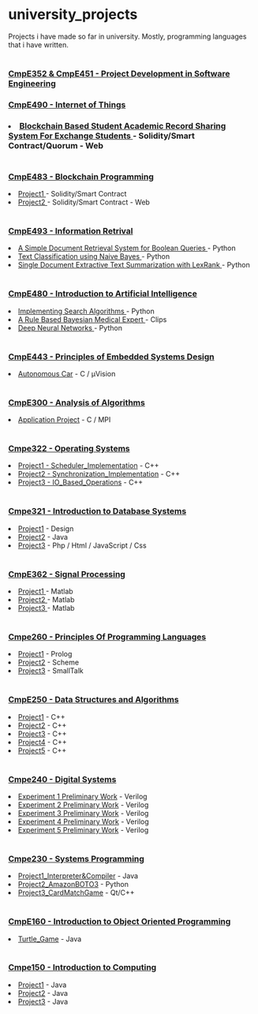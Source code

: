 # university_projects
Projects i have made so far in university. Mostly, programming languages that i have written.
<br>
<br>

<h3><a href = "https://github.com/bounswe/bounswe2017group11"> CmpE352 & CmpE451 - Project Development in Software Engineering </a><h3>
<h3><a href = "https://github.com/bounIoT/SmartBulletinBoard"> CmpE490 - Internet of Things </a><h3>
  

<li><a href = "https://github.com/ozmenbrn/university_projects/tree/master/CmpE492_SpecProjectInComputerEngineering/CmpE_492Project"> Blockchain Based Student Academic Record Sharing System For Exchange Students </a> - Solidity/Smart Contract/Quorum - Web </li>
<br>

<h3><a href = "https://github.com/ozmenbrn/university_projects/blob/master/CmpE483_Blockchain_Programming"> CmpE483 - Blockchain Programming </a></h3>
<li><a href = "https://github.com/ozmenbrn/university_projects/tree/master/CmpE483_Blockchain_Programming/project1"> Project1 </a> - Solidity/Smart Contract </li>
<li><a href = "https://github.com/ozmenbrn/university_projects/tree/master/CmpE483_Blockchain_Programming/project2"> Project2 </a> - Solidity/Smart Contract - Web </li>
<br>


<h3><a href = "https://github.com/ozmenbrn/university_projects/blob/master/CmpE493_Intro_Information_Retrival"> CmpE493 - Information Retrival </a></h3>
<li><a href = "https://github.com/ozmenbrn/university_projects/tree/master/CmpE493_Intro_Information_Retrival/project1"> A Simple Document Retrieval System for Boolean Queries </a> - Python </li>
<li><a href = "https://github.com/ozmenbrn/university_projects/tree/master/CmpE493_Intro_Information_Retrival/project2"> Text Classification using Naive Bayes </a> - Python </li>
<li><a href = "https://github.com/ozmenbrn/university_projects/tree/master/CmpE493_Intro_Information_Retrival/project3"> Single Document Extractive Text Summarization with LexRank </a> - Python </li>
<br>

<h3><a href = "https://github.com/ozmenbrn/university_projects/tree/master/CmpE480_Intro_Artificial_Intelligence"> CmpE480 - Introduction to Artificial Intelligence </a></h3>
<li><a href = "https://github.com/ozmenbrn/university_projects/tree/master/CmpE480_Intro_Artificial_Intelligence/project1"> Implementing Search Algorithms </a> - Python </li>
<li><a href = "https://github.com/ozmenbrn/university_projects/tree/master/CmpE480_Intro_Artificial_Intelligence/project2"> A Rule Based Bayesian Medical Expert </a> - Clips </li>
<li><a href = "https://github.com/ozmenbrn/university_projects/tree/master/CmpE480_Intro_Artificial_Intelligence/project3"> Deep Neural Networks </a> - Python </li>
<br>

<h3><a href = "https://github.com/ozmenbrn/university_projects/tree/master/CmpE443_Embedded_Systems_Design"> CmpE443 - Principles of Embedded Systems Design </a></h3>
<li><a href = "https://github.com/ozmenbrn/university_projects/tree/master/CmpE443_Embedded_Systems_Design/Project"> Autonomous Car</a> - C / µVision </li>
<br>

<h3><a href = "https://github.com/ozmenbrn/university_projects/tree/master/cmpe300_Analysis_of_Algorithms"> CmpE300 - Analysis of Algorithms </a></h3>
<li><a href = "https://github.com/ozmenbrn/university_projects/tree/master/cmpe300_Analysis_of_Algorithms/applicationProject"> Application Project</a> - C / MPI </li>
<br>

<h3><a href = "https://github.com/ozmenbrn/university_projects/tree/master/cmpe322_Operating_Systems"> Cmpe322 - Operating Systems </a></h3>
<li><a href = "https://github.com/ozmenbrn/university_projects/tree/master/cmpe322_Operating_Systems/project1%20-%20OS%20Scheduler%20Implementation"> Project1 - Scheduler_Implementation</a> - C++ </li>
<li><a href = "https://github.com/ozmenbrn/university_projects/tree/master/cmpe322_Operating_Systems/project2%20-%20OS%20Synchronization%20Implementation"> Project2 - Synchronization_Implementation</a> - C++ </li>
<li><a href = "https://github.com/ozmenbrn/university_projects/tree/master/cmpe322_Operating_Systems/project3%20-%20Implementation%20of%20IO%20Based%20Operations"> Project3 - IO_Based_Operations</a> - C++ </li>
<br>


<h3><a href = "https://github.com/ozmenbrn/university_projects/tree/master/cmpe321_Introduction_to_Database_Systems"> Cmpe321 - Introduction to Database Systems </a></h3>
<li><a href = "https://github.com/ozmenbrn/university_projects/tree/master/cmpe321_Introduction_to_Database_Systems/Project1-Design"> Project1</a> - Design </li>
<li><a href = "https://github.com/ozmenbrn/university_projects/tree/master/cmpe321_Introduction_to_Database_Systems/Project2-Implementation"> Project2</a> - Java </li>
<li><a href = "https://github.com/ozmenbrn/university_projects/tree/master/cmpe321_Introduction_to_Database_Systems/Project3-SQL"> Project3</a> - Php / Html / JavaScript / Css </li>
<br>


<h3><a href = "https://github.com/ozmenbrn/university_projects/blob/master/CmpE362_Intro_to_Signal_Proc_for_Computer_Engineering"> CmpE362 - Signal Processing </a></h3>
<li><a href = "https://github.com/ozmenbrn/university_projects/tree/master/CmpE362_Intro_to_Signal_Proc_for_Computer_Engineering/project1"> Project1 </a> - Matlab </li>
<li><a href = "https://github.com/ozmenbrn/university_projects/tree/master/CmpE362_Intro_to_Signal_Proc_for_Computer_Engineering/project2"> Project2 </a> - Matlab </li>
<li><a href = "https://github.com/ozmenbrn/university_projects/tree/master/CmpE362_Intro_to_Signal_Proc_for_Computer_Engineering/project3"> Project3 </a> - Matlab </li>
<br>

<h3><a href = "https://github.com/ozmenbrn/university_projects/tree/master/cmpe260_ConceptsOfProgramming%20Languages"> Cmpe260 - Principles Of Programming Languages </a></h3>
<li><a href = "https://github.com/ozmenbrn/university_projects/tree/master/cmpe260_ConceptsOfProgramming%20Languages/project1_prolog"> Project1</a> - Prolog </li>
<li><a href = "https://github.com/ozmenbrn/university_projects/tree/master/cmpe260_ConceptsOfProgramming%20Languages/project2_scheme"> Project2</a> - Scheme </li>
<li><a href = "https://github.com/ozmenbrn/university_projects/tree/master/cmpe260_ConceptsOfProgramming%20Languages/project3_smallTalk"> Project3</a> - SmallTalk </li>
<br>


<h3><a href = "https://github.com/ozmenbrn/university_projects/tree/master/cmpe250_Cpp_GraphAlghoritms"> CmpE250 - Data Structures and Algorithms </a></h3>
<li><a href = "https://github.com/ozmenbrn/university_projects/tree/master/cmpe250_Cpp_GraphAlghoritms/project1"> Project1</a> - C++ </li>
<li><a href = "https://github.com/ozmenbrn/university_projects/tree/master/cmpe250_Cpp_GraphAlghoritms/project2"> Project2</a> - C++ </li>
<li><a href = "https://github.com/ozmenbrn/university_projects/tree/master/cmpe250_Cpp_GraphAlghoritms/project3"> Project3</a> - C++ </li>
<li><a href = "https://github.com/ozmenbrn/university_projects/tree/master/cmpe250_Cpp_GraphAlghoritms/project4"> Project4</a> - C++ </li>
<li><a href = "https://github.com/ozmenbrn/university_projects/tree/master/cmpe250_Cpp_GraphAlghoritms/project5"> Project5</a> - C++ </li>
<br>


<h3><a href = "https://github.com/ozmenbrn/university_projects/tree/master/cmpe240_DigitalSystems"> Cmpe240 - Digital Systems </a></h3>
<li><a href = "https://github.com/ozmenbrn/university_projects/tree/master/cmpe240_DigitalSystems/exp1"> Experiment 1 Preliminary Work</a> - Verilog </li>
<li><a href = "https://github.com/ozmenbrn/university_projects/tree/master/cmpe240_DigitalSystems/exp2"> Experiment 2 Preliminary Work</a> - Verilog </li>
<li><a href = "https://github.com/ozmenbrn/university_projects/tree/master/cmpe240_DigitalSystems/exp3"> Experiment 3 Preliminary Work</a> - Verilog </li>
<li><a href = "https://github.com/ozmenbrn/university_projects/tree/master/cmpe240_DigitalSystems/exp4"> Experiment 4 Preliminary Work</a> - Verilog </li>
<li><a href = "https://github.com/ozmenbrn/university_projects/tree/master/cmpe240_DigitalSystems/exp5"> Experiment 5 Preliminary Work</a> - Verilog </li>
<br>


<h3><a href = "https://github.com/ozmenbrn/university_projects/tree/master/cmpe230_Systems%20Programming"> Cmpe230 - Systems Programming </a></h3>
<li><a href = "https://github.com/ozmenbrn/university_projects/tree/master/cmpe230_Systems%20Programming/project1%20-%20Interpreter%26Compiler"> Project1_Interpreter&Compiler</a> - Java </li>
<li><a href = "https://github.com/ozmenbrn/university_projects/tree/master/cmpe230_Systems%20Programming/Project2%20-%20AmazonProject"> Project2_AmazonBOTO3</a> - Python </li>
<li><a href = "https://github.com/ozmenbrn/university_projects/tree/master/cmpe230_Systems%20Programming/project3-%20CardMatchGame"> Project3_CardMatchGame</a> - Qt/C++ </li>
<br>


<h3><a href = "https://github.com/ozmenbrn/university_projects/tree/master/cmpe160_Java_ObjectOriented"> CmpE160 - Introduction to Object Oriented Programming </a></h3>
<li><a href = "https://github.com/ozmenbrn/university_projects/tree/master/cmpe160_Java_ObjectOriented/TurtleGame"> Turtle_Game</a> - Java </li>
<br>


<h3><a href = "https://github.com/ozmenbrn/university_projects/tree/master/cmpe150_JavaProgramming"> Cmpe150 - Introduction to Computing </a></h3>
<li><a href = "https://github.com/ozmenbrn/university_projects/tree/master/cmpe150_JavaProgramming/project1"> Project1</a> - Java </li>
<li><a href = "https://github.com/ozmenbrn/university_projects/tree/master/cmpe150_JavaProgramming/project2"> Project2</a> - Java </li>
<li><a href = "https://github.com/ozmenbrn/university_projects/tree/master/cmpe150_JavaProgramming/project3"> Project3</a> - Java </li>

